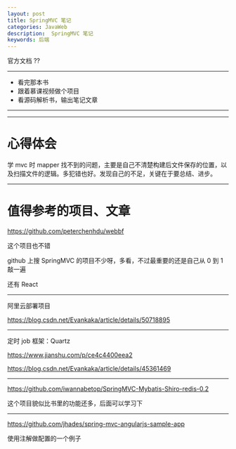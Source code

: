 ```yaml
---
layout: post
title: SpringMVC 笔记
categories: JavaWeb
description:  SpringMVC 笔记
keywords: 后端
---
```


官方文档 ??

-----

- 看完那本书
- 跟着慕课视频做个项目
- 看源码解析书，输出笔记文章

----------



--------


# 心得体会

学 mvc 时 mapper 找不到的问题，主要是自己不清楚构建后文件保存的位置，以及扫描文件的逻辑。多犯错也好。发现自己的不足，关键在于要总结、进步。



------------

# 值得参考的项目、文章

https://github.com/peterchenhdu/webbf

这个项目也不错

github 上搜 SpringMVC 的项目不少呀，多看，不过最重要的还是自己从 0 到 1 敲一遍

还有 React

---------

阿里云部署项目

https://blog.csdn.net/Evankaka/article/details/50718895

----------

定时 job 框架：Quartz

https://www.jianshu.com/p/ce4c4400eea2

https://blog.csdn.net/Evankaka/article/details/45361469

-----------

https://github.com/iwannabetop/SpringMVC-Mybatis-Shiro-redis-0.2

这个项目貌似比书里的功能还多，后面可以学习下

-----------

https://github.com/jhades/spring-mvc-angularjs-sample-app

使用注解做配置的一个例子